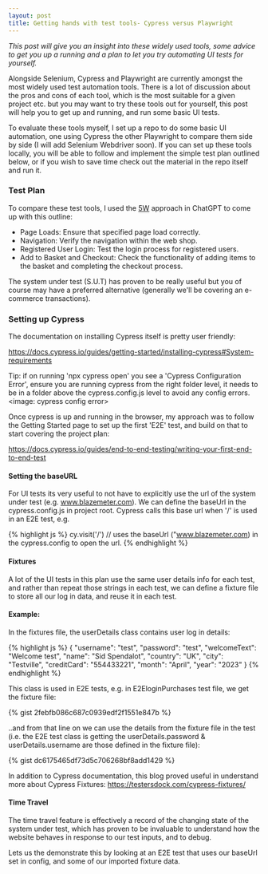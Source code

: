 ```yaml
---
layout: post
title: Getting hands with test tools- Cypress versus Playwright
---
```


<i>This post will give you an insight into these widely used tools, some advice to get you up a running and a plan to let you try automating UI tests for yourself.</i>

Alongside Selenium, Cypress and Playwright are currently amongst the most widely used test automation tools. There is a lot of discussion about the pros and cons of each tool, which is the most suitable for a given project etc. but you may want to try these tools out for yourself, this post will help you to get up and running, and run some basic UI tests.

To evaluate these tools myself, I set up a repo to do some basic UI automation, one using Cypress the other Playwright to compare them side by side (I will add Selenium Webdriver soon). If you can set up these tools locally, you will be able to follow and implement the simple test plan outlined below, or if you wish to save time check out the material in the repo itself and run it.

### Test Plan


To compare these test tools, I used the [5W](https://testiotech.com/2024/01/26/5W-Framework/) approach in ChatGPT to come up with this outline:

<ul>
<li>Page Loads: Ensure that specified page load correctly.</li>
<li>Navigation: Verify the navigation within the web shop.</li>
<li>Registered User Login: Test the login process for registered users.</li>
<li>Add to Basket and Checkout: Check the functionality of adding items to the basket and completing the checkout process.</li>
</ul>

The system under test (S.U.T) has proven to be really useful but you of course may have a preferred alternative (generally we'll be covering an e-commerce transactions).

### Setting up Cypress

The documentation on installing Cypress itself is pretty user friendly:

https://docs.cypress.io/guides/getting-started/installing-cypress#System-requirements

Tip: if on running 'npx cypress open' you see a 'Cypress Configuration Error', ensure you are running cypress from the right folder level, it needs to be in a folder above the cypress.config.js level to avoid any config errors.
<image: cypress config error>

Once cypress is up and running in the browser, my approach was to follow the Getting Started page to set up the first 'E2E' test, and build on that to start covering the project plan:

https://docs.cypress.io/guides/end-to-end-testing/writing-your-first-end-to-end-test

#### Setting the baseURL

For UI tests its very useful to not have to explicitly use the url of the system under test (e.g. www.blazemeter.com). We can define the baseUrl in the cypress.config.js in project root. Cypress calls this base url when '/' is used in an E2E test, e.g.

{% highlight js %}
cy.visit('/') // uses the baseUrl ("www.blazemeter.com) in the cypress.config to open the url.
{% endhighlight %}

#### Fixtures

A lot of the UI tests in this plan use the same user details info for each test, and rather than repeat those strings in each test, we can define a fixture file to store all our log in data, and reuse it in each test.

#### Example:

In the fixtures file, the userDetails class contains user log in details:

{% highlight js %}
{
"username": "test",
"password": "test",
"welcomeText": "Welcome test",
"name": "Sid Spendalot",
"country": "UK",
"city": "Testville",
"creditCard": "554433221",
"month": "April",
"year": "2023"
}
{% endhighlight %}

This class is used in E2E tests, e.g. in E2EloginPurchases test file, we get the fixture file:

{% gist 2febfb086c687c0939edf2f1551e847b %}

..and from that line on we can use the details from the fixture file in the test (i.e. the E2E test class is getting the userDetails.password & userDetails.username are those defined in the fixture file):

{% gist dc6175465df73d5c706268bf8add1429 %}

In addition to Cypress documentation, this blog proved useful in understand more about Cypress Fixtures:
https://testersdock.com/cypress-fixtures/

#### Time Travel

The time travel feature is effectively a record of the changing state of the system under test, which has proven to be invaluable to understand how the website behaves in response to our test inputs, and to debug.

Lets us the demonstrate this by looking at an E2E test that uses our baseUrl set in config, and some of our imported fixture data.
